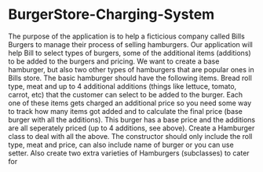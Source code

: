 # BurgerStore-Charging-System
 The purpose of the application is to help a ficticious company called Bills Burgers to manage their process of selling hamburgers. Our application will help Bill to select types of burgers, some of the additional items (additions) to be added to the burgers and pricing. We want to create a base hamburger, but also two other types of hamburgers that are popular ones in Bills store. The basic hamburger should have the following items. Bread roll type, meat and up to 4 additional additions (things like lettuce, tomato, carrot, etc) that the customer can select to be added to the burger. Each one of these items gets charged an additional price so you need some way to track how many items got added and to calculate the final price (base burger with all the additions). This burger has a base price and the additions are all seperately priced (up to 4 additions, see above). Create a Hamburger class to deal with all the above. The constructor should only include the roll type, meat and price, can also include name of burger or you can use setter. Also create two extra varieties of Hamburgers (subclasses) to cater for
